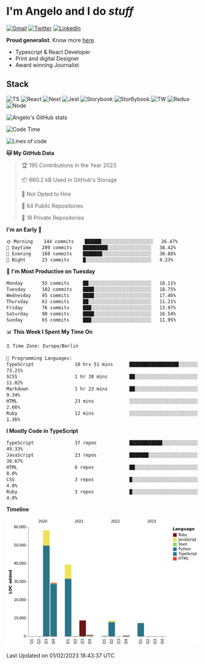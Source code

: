 # I'm Angelo and I do _stuff_

[![Gmail](https://img.shields.io/badge/Gmail-D14836?style=for-the-badge&logo=gmail&logoColor=white)](mailto:oiangelodias@gmail.com)
[![Twitter](https://img.shields.io/badge/Twitter-1DA1F2?style=for-the-badge&logo=twitter&logoColor=white)](https://www.twitter.com/oicronofobico)
[![LinkedIn](https://img.shields.io/badge/LinkedIn-0077B5?style=for-the-badge&logo=linkedin&logoColor=white)](https://www.linkedin.com/in/angelod1as/)

**Proud generalist**. Know more [here](http://www.angelodias.com.br/).

- Typescript & React Developer
- Print and digital Designer
- Award winning Journalist

## Stack

![TS](https://img.shields.io/badge/TypeScript-007ACC?style=for-the-badge&logo=typescript&logoColor=white)
![React](https://img.shields.io/badge/React-20232A?style=for-the-badge&logo=react&logoColor=61DAFB)
![Next](https://img.shields.io/badge/next.js-000000?style=for-the-badge&logo=nextdotjs&logoColor=white)
![Jest](https://img.shields.io/badge/Jest-C21325?style=for-the-badge&logo=jest&logoColor=white)
![Storybook](https://img.shields.io/badge/storybook-FF4785?style=for-the-badge&logo=storybook&logoColor=white)
![Stor6ybook](https://img.shields.io/badge/Figma-F24E1E?style=for-the-badge&logo=figma&logoColor=white)
![TW](https://img.shields.io/badge/Tailwind_CSS-38B2AC?style=for-the-badge&logo=tailwind-css&logoColor=white)
![Redux](https://img.shields.io/badge/Redux-593D88?style=for-the-badge&logo=redux&logoColor=white)
![Node](https://img.shields.io/badge/Node.js-339933?style=for-the-badge&logo=nodedotjs&logoColor=white)

![Angelo's GitHub stats](https://github-readme-stats.vercel.app/api?username=angelod1as&show_icons=true&theme=dark)

<!--START_SECTION:waka-->
![Code Time](http://img.shields.io/badge/Code%20Time-2%2C423%20hrs%2026%20mins-blue)

![Lines of code](https://img.shields.io/badge/From%20Hello%20World%20I%27ve%20Written-153%20Thousand%20lines%20of%20code-blue)

**🐱 My GitHub Data** 

> 🏆 195 Contributions in the Year 2023
 > 
> 📦 660.2 kB Used in GitHub's Storage 
 > 
> 🚫 Not Opted to Hire
 > 
> 📜 64 Public Repositories 
 > 
> 🔑 18 Private Repositories  
 > 
**I'm an Early 🐤** 

```text
🌞 Morning    144 commits    ██████░░░░░░░░░░░░░░░░░░░   26.47% 
🌆 Daytime    209 commits    █████████░░░░░░░░░░░░░░░░   38.42% 
🌃 Evening    168 commits    ███████░░░░░░░░░░░░░░░░░░   30.88% 
🌙 Night      23 commits     █░░░░░░░░░░░░░░░░░░░░░░░░   4.23%

```
📅 **I'm Most Productive on Tuesday** 

```text
Monday       55 commits     ██░░░░░░░░░░░░░░░░░░░░░░░   10.11% 
Tuesday      102 commits    ████░░░░░░░░░░░░░░░░░░░░░   18.75% 
Wednesday    95 commits     ████░░░░░░░░░░░░░░░░░░░░░   17.46% 
Thursday     61 commits     ██░░░░░░░░░░░░░░░░░░░░░░░   11.21% 
Friday       76 commits     ███░░░░░░░░░░░░░░░░░░░░░░   13.97% 
Saturday     90 commits     ████░░░░░░░░░░░░░░░░░░░░░   16.54% 
Sunday       65 commits     ███░░░░░░░░░░░░░░░░░░░░░░   11.95%

```


📊 **This Week I Spent My Time On** 

```text
⌚︎ Time Zone: Europe/Berlin

💬 Programming Languages: 
TypeScript               10 hrs 51 mins      ██████████████████░░░░░░░   73.21% 
SCSS                     1 hr 38 mins        ██░░░░░░░░░░░░░░░░░░░░░░░   11.02% 
Markdown                 1 hr 23 mins        ██░░░░░░░░░░░░░░░░░░░░░░░   9.34% 
HTML                     23 mins             ░░░░░░░░░░░░░░░░░░░░░░░░░   2.66% 
Ruby                     12 mins             ░░░░░░░░░░░░░░░░░░░░░░░░░   1.36%

```

**I Mostly Code in TypeScript** 

```text
TypeScript               37 repos            ████████████░░░░░░░░░░░░░   49.33% 
JavaScript               23 repos            ███████░░░░░░░░░░░░░░░░░░   30.67% 
HTML                     6 repos             ██░░░░░░░░░░░░░░░░░░░░░░░   8.0% 
CSS                      3 repos             █░░░░░░░░░░░░░░░░░░░░░░░░   4.0% 
Ruby                     3 repos             █░░░░░░░░░░░░░░░░░░░░░░░░   4.0%

```


**Timeline**

![Chart not found](https://raw.githubusercontent.com/angelod1as/angelod1as/main/charts/bar_graph.png) 


 Last Updated on 01/02/2023 18:43:37 UTC
<!--END_SECTION:waka-->
